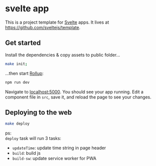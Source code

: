 # svelte app

This is a project template for [Svelte](https://svelte.dev) apps. It lives at https://github.com/sveltejs/template.

## Get started

Install the dependencies & copy assets to public folder...

```bash
make init;
```

...then start [Rollup](https://rollupjs.org):

```bash
npm run dev
```

Navigate to [localhost:5000](http://localhost:5000). You should see your app running. Edit a component file in `src`, save it, and reload the page to see your changes.


## Deploying to the web

```bash
make deploy
```

ps:  
`deploy` task will run 3 tasks:
* `updateTime`: update time string in page header
* `build`: build js
* `build-sw`: update service worker for PWA
